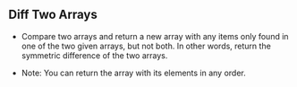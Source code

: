 ## Diff Two Arrays
* Compare two arrays and return a new array with any items only found in one of the two given arrays, but not both. In other words, return the symmetric difference of the two arrays.

* Note: You can return the array with its elements in any order.